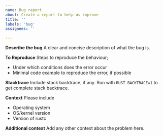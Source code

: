 ```yaml
---
name: Bug report
about: Create a report to help us improve
title: ''
labels: 'bug'
assignees: ''

---
```


**Describe the bug**
A clear and concise description of what the bug is.

**To Reproduce**
Steps to reproduce the behaviour;
- Under which conditions does the error occur
- Minimal code example to reproduce the error, if possible

**Stacktrace**
Include stack backtrace, if any. Run with `RUST_BACKTRACE=1` to get complete stack backtrace.

**Context**
Please include
- Operating system
- OS/kernel version
- Version of rustc

**Additional context**
Add any other context about the problem here.
